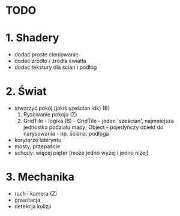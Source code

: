 # TODO

# 1. Shadery
 - dodać proste cieniowanie
 - dodać źródło / źródła światła
 - dodać tekstury dla ścian i podłóg 
 
# 2. Świat
 - stworzyć pokój (jakiś sześcian idk) (B)
   1. Rysowanie pokoju (Z)
   2. GridTile - logika (B) - GridTile - jeden 'sześcian', najmniejsza jednostka podziału mapy; Object - pojedyńczy obiekt do narysowania - np. ściana, podłoga
 - korytarze labiryntu
 - mosty, przepaście
 - schody: więcej pięter (może jedno wyżej i jedno niżej)
 
# 3. Mechanika
 - ruch i kamera (Z)
 - grawitacja
 - detekcja kolizji
